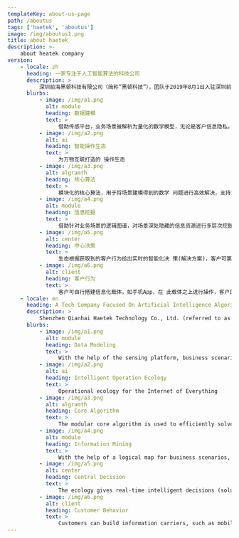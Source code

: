 ```yaml
---
templateKey: about-us-page
path: /aboutus
tags: ['haetek', 'aboutus']
image: /img/aboutus1.png
title: about haetek
description: >-
    about heatek company
version:
    - locale: zh
      heading: 一家专注于人工智能算法的科技公司
      description: >
          深圳前海黑顿科技有限公司（简称“黑顿科技”），团队于2019年8月1日入驻深圳前海区，注册资本3000万元，致力于搭建面向信息化、智能化、万物互联的智能操作生态，涉及领域包括物流、金融、教育、智慧城市、语言、销售、体育、大健康等等。\创始团队来自多伦多大学（深度学习发源地）、卡耐基梅隆大学（人工智能专业世界第一）、浙大、哈工大、华南理工等国际名校，曾在华为、IBM、科大讯飞等国际知名企业担任高级技术或研发岗位，并曾在国际智能语法检测大赛（CGED）中依靠结合<a href="https://www.aclweb.org/anthology/W18-3707/" target="_blank">先验特征工程的神经架构</a>以绝对优势从各知名企业及学术团队中夺冠。\公司研究团队在自然语言处理、机器学习、知识图谱、路径规划等热门领域均有成果，拥有多项国际或国家专利、著作权，已发表各类学术论文并被ACL、EMNLP、CoNLL等国际顶级学术会议录用，并与Vector Institute、中科院计算所等学术机构拥有学术合作关系，并在中科院计算所设有研究型工作站，站内常驻研究人员十余人，集结学术界权威，致力于将人工智能算法结合实际应用场景进行落地，消除学术界与实业界之间的代沟，为众多有智能化需求的企业提供技术支持及数据变现，为广大致力于智能化建设的企业及开发者提供稳健灵活简约的平台型算法生态，让智能塑造生活。
      blurbs:
          - image: /img/a1.png
            alt: module
            heading: 数据建模
            text: >
                借助传感平台，业务场景被解析为量化的数学模型，无论是客户信息隐私，还是场景数据精准度与全面度，均能得到系统的整合。
          - image: /img/a2.png
            alt: ai
            heading: 智能操作生态
            text: >
                为万物互联打造的 操作生态
          - image: /img/a3.png
            alt: algramth
            heading: 核心算法
            text: >
                模块化的核心算法，用于将场景建模得到的数学 问题进行高效解决，支持灵活弹性的算力维护。
          - image: /img/a4.png
            alt: module
            heading: 信息挖掘
            text: >
                借助针对业务场景的逻辑图谱，对场景深处隐藏的信息资源进行多层次挖掘，兼顾信息结构解析与信息资源变现。
          - image: /img/a5.png
            alt: center
            heading: 中心决策
            text: >
                生态根据获取到的客户行为给出实时的智能化决 策(解决方案)，客户可第一时间获取，场景随 后会刷新、重新建模。
          - image: /img/a6.png
            alt: client
            heading: 客户行为
            text: >
                客户可自行搭建信息化载体，如手机App，在 此载体之上进行操作，客户的行为与场景均会 被生态获取并解读。
    - locale: en
      heading: A Tech Company Focused On Artificial Intelligence Algorithms
      description: >
          Shenzhen Qianhai Haetek Technology Co., Ltd. (referred to as "Haetek Technology"), the team entered the Qianhai District of Shenzhen on August 1, 2019, with a registered capital of 30 million yuan, and is committed to building information-oriented, intelligent, and interconnected intelligence Operational ecology involves fields such as logistics, finance, education, smart cities, languages, sales, sports, and health.\The founding team comes from internationally renowned universities such as University of Toronto (the birthplace of deep learning), Carnegie Mellon University (the world's first major in artificial intelligence), Zhejiang University, Harbin Institute of Technology, South China University of Technology, etc., and has served as senior in internationally renowned companies such as Huawei, IBM, HKUST Technical or R & D positions, and have previously combined <a href="https://www.aclweb.org/anthology/W18-3707/" target="_blank"> transcendental features in the International Intelligent Grammar Detection Contest (CGED) The neural architecture of engineering</a> won the championship from various well-known companies and academic teams with absolute advantages.\The company's research team has achieved results in popular areas such as natural language processing, machine learning, knowledge mapping, path planning, etc., holds several international or national patents and copyrights, has published various academic papers and has been recognized by ACL, EMNLP, CoNLL, and other top international academics. The conference is accepted, and it has academic cooperation with academic institutions such as the Vector Institute and the Chinese Academy of Sciences. It also has a research workstation in the Chinese Academy of Sciences. There are more than ten resident researchers in the station. It gathers academic authorities and is committed to integrating artificial intelligence algorithms. Landing based on practical application scenarios, eliminating the generation gap between academia and the real industry, providing technical support and data monetization for many enterprises with intelligent needs, and providing stable, flexible, and simple for the majority of enterprises and developers committed to intelligent construction Platform-type algorithm ecology, let intelligence shape life.
      blurbs:
          - image: /img/a1.png
            alt: module
            heading: Data Modeling
            text: >
                With the help of the sensing platform, business scenarios are parsed into quantified mathematical models. Whether it is the privacy of customer information or the accuracy and comprehensiveness of scene data, system integration can be achieved.
          - image: /img/a2.png
            alt: ai
            heading: Intelligent Operation Ecology
            text: >
                Operational ecology for the Internet of Everything
          - image: /img/a3.png
            alt: algramth
            heading: Core Algorithm
            text: >
                The modular core algorithm is used to efficiently solve mathematical problems obtained from scene modeling and supports flexible and flexible maintenance of computing power.
          - image: /img/a4.png
            alt: module
            heading: Information Mining
            text: >
                With the help of a logical map for business scenarios, multi-level mining of information resources hidden in the depths of the scene is taken into account, both information structure analysis, and information resource realization.
          - image: /img/a5.png
            alt: center
            heading: Central Decision
            text: >
                The ecology gives real-time intelligent decisions (solutions) based on the acquired customer behaviors, which customers can acquire immediately, and the scene will be refreshed and remodeled later.
          - image: /img/a6.png
            alt: client
            heading: Customer Behavior
            text: >
                Customers can build information carriers, such as mobile apps, to operate on this carrier, and their behaviors and scenarios will be obtained and interpreted ecologically.
---
```

